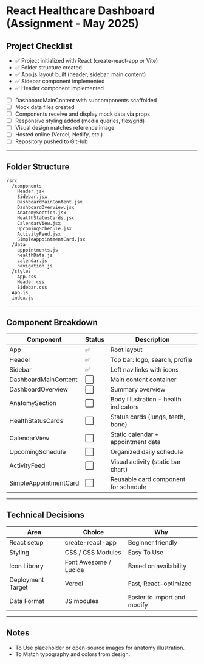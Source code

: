 
# React Healthcare Dashboard (Assignment - May 2025)

## Project Checklist

- ✅ Project initialized with React (create-react-app or Vite)
- ✅ Folder structure created
- ✅ App.js layout built (header, sidebar, main content)
- ✅ Sidebar component implemented
- ✅ Header component implemented
- [ ] DashboardMainContent with subcomponents scaffolded
- [ ] Mock data files created
- [ ] Components receive and display mock data via props
- [ ] Responsive styling added (media queries, flex/grid)
- [ ] Visual design matches reference image
- [ ] Hosted online (Vercel, Netlify, etc.)
- [ ] Repository pushed to GitHub

---

## Folder Structure

```
/src
  /components
    Header.jsx
    Sidebar.jsx
    DashboardMainContent.jsx
    DashboardOverview.jsx
    AnatomySection.jsx
    HealthStatusCards.jsx
    CalendarView.jsx
    UpcomingSchedule.jsx
    ActivityFeed.jsx
    SimpleAppointmentCard.jsx
  /data
    appointments.js
    healthData.js
    calendar.js
    navigation.js
  /styles
    App.css
    Header.css
    Sidebar.css
  App.js
  index.js
```

---

## Component Breakdown

| Component                | Status | Description |
|--------------------------|--------|-------------|
| App                      | ✅      | Root layout |
| Header                   | ✅      | Top bar: logo, search, profile |
| Sidebar                  | ✅      | Left nav links with icons |
| DashboardMainContent     | ⬜️      | Main content container |
| DashboardOverview        | ⬜️      | Summary overview |
| AnatomySection           | ⬜️      | Body illustration + health indicators |
| HealthStatusCards        | ⬜️      | Status cards (lungs, teeth, bone) |
| CalendarView             | ⬜️      | Static calendar + appointment data |
| UpcomingSchedule         | ⬜️      | Organized daily schedule |
| ActivityFeed             | ⬜️      | Visual activity (static bar chart) |
| SimpleAppointmentCard    | ⬜️      | Reusable card component for schedule |

---

## Technical Decisions

| Area                | Choice        | Why |
|---------------------|---------------|-------|
| React setup         | create-react-app | Beginner friendly |
| Styling             | CSS / CSS Modules | Easy To Use |
| Icon Library        | Font Awesome / Lucide | Based on availability |
| Deployment Target   | Vercel         | Fast, React-optimized |
| Data Format         | JS modules     | Easier to import and modify |

---

## Notes

- To Use placeholder or open-source images for anatomy illustration.
- To Match typography and colors from design.
